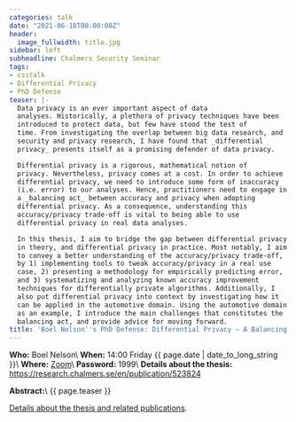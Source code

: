 ```yaml
---
categories: talk
date: "2021-06-18T00:00:00Z"
header:
  image_fullwidth: title.jpg
sidebar: left
subheadline: Chalmers Security Seminar
tags:
- csstalk
- Differential Privacy
- PhD Defense
teaser: |-
  Data privacy is an ever important aspect of data
  analyses. Historically, a plethora of privacy techniques have been
  introduced to protect data, but few have stood the test of
  time. From investigating the overlap between big data research, and
  security and privacy research, I have found that _differential
  privacy_ presents itself as a promising defender of data privacy.

  Differential privacy is a rigorous, mathematical notion of
  privacy. Nevertheless, privacy comes at a cost. In order to achieve
  differential privacy, we need to introduce some form of inaccuracy
  (i.e. error) to our analyses. Hence, practitioners need to engage in
  a _balancing act_ between accuracy and privacy when adopting
  differential privacy. As a consequence, understanding this
  accuracy/privacy trade-off is vital to being able to use
  differential privacy in real data analyses.

  In this thesis, I aim to bridge the gap between differential privacy
  in theory, and differential privacy in practice. Most notably, I aim
  to convey a better understanding of the accuracy/privacy trade-off,
  by 1) implementing tools to tweak accuracy/privacy in a real use
  case, 2) presenting a methodology for empirically predicting error,
  and 3) systematizing and analyzing known accuracy improvement
  techniques for differentially private algorithms. Additionally, I
  also put differential privacy into context by investigating how it
  can be applied in the automotive domain. Using the automotive domain
  as an example, I introduce the main challenges that constitutes the
  balancing act, and provide advice for moving forward.
title: 'Boel Nelson''s PhD Defense: Differential Privacy — A Balancing Act'
---
```

**Who:** Boel Nelson\\
**When:**  14:00 Friday {{ page.date | date_to_long_string }}\\
**Where:**  [Zoom](https://chalmers.zoom.us/j/69493968177?pwd=cFF3ZXAvdnRPRlVkc1U4a1hCQi9kUT09)\\
**Password:** 1999\\
**Details about the thesis:** <https://research.chalmers.se/en/publication/523824>

**Abstract:**\\
{{ page.teaser }}

[Details about the thesis and related publications](https://research.chalmers.se/en/publication/523824).
